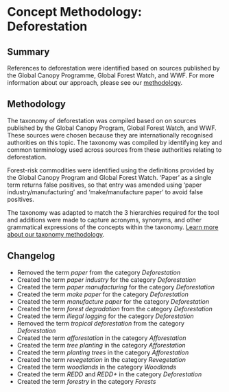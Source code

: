 # Concept Methodology: Deforestation

## Summary

References to deforestation were identified based on sources published by the Global Canopy Programme, Global Forest Watch, and WWF. For more information about our approach, please see our [methodology](../README.md).

## Methodology

The taxonomy of deforestation was compiled based on on sources published by the Global Canopy Program, Global Forest Watch, and WWF. These sources were chosen because they are internationally recognised authorities on this topic. The taxonomy was compiled by identifying key and common terminology used across sources from these authorities relating to deforestation.

Forest-risk commodities were identified using the definitions provided by the Global Canopy Program and Global Forest Watch. ‘Paper’ as a single term returns false positives, so that entry was amended using ‘paper industry/manufacturing’ and ‘make/manufacture paper’ to avoid false positives.

The taxonomy was adapted to match the 3 hierarchies required for the tool and additions were made to capture acronyms, synonyms, and other grammatical expressions of the concepts within the taxonomy. [Learn more about our taxonomy methodology](../README.md).

## Changelog

- Removed the term *paper* from the category *Deforestation*
- Created the term *paper industry* for the category *Deforestation*
- Created the term *paper manufacturing* for the category *Deforestation*
- Created the term *make paper* for the category *Deforestation*
- Created the term *manufacture paper* for the category *Deforestation*
- Created the term *forest* *degradation* from the category *Deforestation*
- Created the term *illegal logging* for the category *Deforestation*
- Removed the term *tropical deforestation* from the category *Deforestation*
- Created the term *afforestation* in the category *Afforestation*
- Created the term *tree planting* in the category *Afforestation*
- Created the term *planting trees* in the category *Afforestation*
- Created the term *revegetation* in the category *Revegetation*
- Created the term *woodlands* in the category *Woodlands*
- Created the term *REDD* and *REDD+* in the category *Deforestation*
- Created the term *forestry* in the category *Forests*